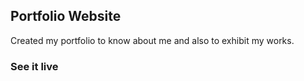 ## Portfolio Website
Created my portfolio to know about me and also to exhibit my works.
### See it live


